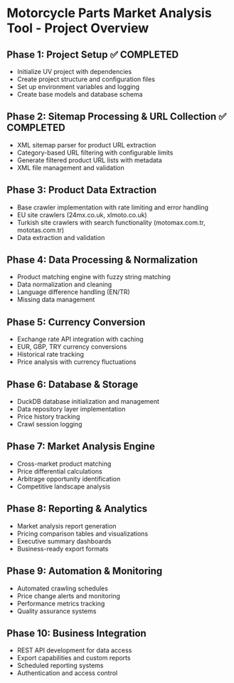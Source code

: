 # Motorcycle Parts Market Analysis Tool - Project Overview

## Phase 1: Project Setup ✅ COMPLETED
- Initialize UV project with dependencies
- Create project structure and configuration files
- Set up environment variables and logging
- Create base models and database schema

## Phase 2: Sitemap Processing & URL Collection ✅ COMPLETED
- XML sitemap parser for product URL extraction
- Category-based URL filtering with configurable limits
- Generate filtered product URL lists with metadata
- XML file management and validation

## Phase 3: Product Data Extraction
- Base crawler implementation with rate limiting and error handling
- EU site crawlers (24mx.co.uk, xlmoto.co.uk)
- Turkish site crawlers with search functionality (motomax.com.tr, mototas.com.tr)
- Data extraction and validation

## Phase 4: Data Processing & Normalization
- Product matching engine with fuzzy string matching
- Data normalization and cleaning
- Language difference handling (EN/TR)
- Missing data management

## Phase 5: Currency Conversion
- Exchange rate API integration with caching
- EUR, GBP, TRY currency conversions
- Historical rate tracking
- Price analysis with currency fluctuations

## Phase 6: Database & Storage
- DuckDB database initialization and management
- Data repository layer implementation
- Price history tracking
- Crawl session logging

## Phase 7: Market Analysis Engine
- Cross-market product matching
- Price differential calculations
- Arbitrage opportunity identification
- Competitive landscape analysis

## Phase 8: Reporting & Analytics
- Market analysis report generation
- Pricing comparison tables and visualizations
- Executive summary dashboards
- Business-ready export formats

## Phase 9: Automation & Monitoring
- Automated crawling schedules
- Price change alerts and monitoring
- Performance metrics tracking
- Quality assurance systems

## Phase 10: Business Integration
- REST API development for data access
- Export capabilities and custom reports
- Scheduled reporting systems
- Authentication and access control